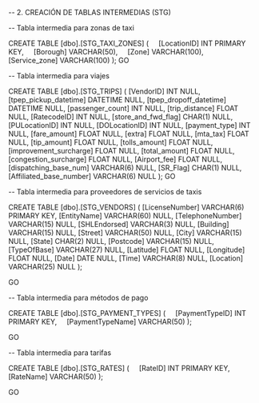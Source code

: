 -- 2. CREACIÓN DE TABLAS INTERMEDIAS (STG)

-- Tabla intermedia para zonas de taxi

CREATE TABLE [dbo].[STG_TAXI_ZONES] (
    [LocationID] INT PRIMARY KEY,
    [Borough] VARCHAR(50),
    [Zone] VARCHAR(100),
    [Service_zone] VARCHAR(100)
);
GO

-- Tabla intermedia para viajes

CREATE TABLE [dbo].[STG_TRIPS] (
    [VendorID] INT NULL,
    [tpep_pickup_datetime] DATETIME NULL,
    [tpep_dropoff_datetime] DATETIME NULL,
    [passenger_count] INT NULL,
    [trip_distance] FLOAT NULL,
    [RatecodeID] INT NULL,
    [store_and_fwd_flag] CHAR(1) NULL,
    [PULocationID] INT NULL,
    [DOLocationID] INT NULL,
    [payment_type] INT NULL,
    [fare_amount] FLOAT NULL,
    [extra] FLOAT NULL,
    [mta_tax] FLOAT NULL,
    [tip_amount] FLOAT NULL,
    [tolls_amount] FLOAT NULL,
    [improvement_surcharge] FLOAT NULL,
    [total_amount] FLOAT NULL,
    [congestion_surcharge] FLOAT NULL,
    [Airport_fee] FLOAT NULL,
    [dispatching_base_num] VARCHAR(6) NULL,
    [SR_Flag] CHAR(1) NULL,
    [Affiliated_base_number] VARCHAR(6) NULL
);
GO

-- Tabla intermedia para proveedores de servicios de taxis

CREATE TABLE [dbo].[STG_VENDORS] (
    [LicenseNumber] VARCHAR(6) PRIMARY KEY,
    [EntityName] VARCHAR(60) NULL,
    [TelephoneNumber] VARCHAR(15) NULL,
    [SHLEndorsed] VARCHAR(3) NULL,
    [Building] VARCHAR(15) NULL,
    [Street] VARCHAR(50) NULL,
    [City] VARCHAR(15) NULL,
    [State] CHAR(2) NULL,
    [Postcode] VARCHAR(15) NULL,
    [TypeOfBase] VARCHAR(27) NULL,
    [Latitude] FLOAT NULL,
    [Longitude] FLOAT NULL,
    [Date] DATE NULL,
    [Time] VARCHAR(8) NULL,
    [Location] VARCHAR(25) NULL
);

GO

-- Tabla intermedia para métodos de pago

CREATE TABLE [dbo].[STG_PAYMENT_TYPES] (
    [PaymentTypeID] INT PRIMARY KEY,
    [PaymentTypeName] VARCHAR(50)
);

GO

-- Tabla intermedia para tarifas

CREATE TABLE [dbo].[STG_RATES] (
    [RateID] INT PRIMARY KEY,
    [RateName] VARCHAR(50)
);

GO